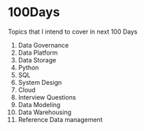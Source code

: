 # 100Days
Topics that I intend to cover in next 100 Days 
1. Data Governance
2. Data Platform
3. Data Storage 
3. Python
4. SQL
5. System Design 
6. Cloud 
7. Interview Questions
8. Data Modeling
9. Data Warehousing 
10. Reference Data management
